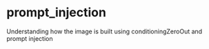 # prompt_injection
Understanding how the image is built using conditioningZeroOut and prompt injection
